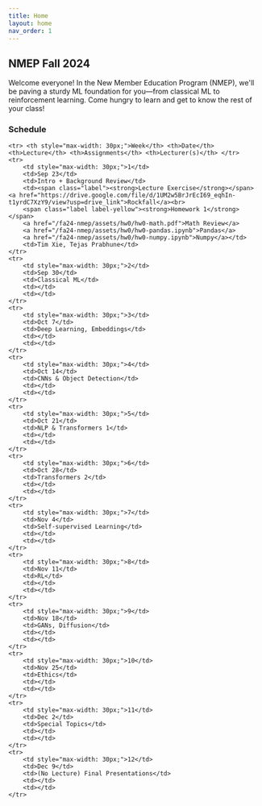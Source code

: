 ```yaml
---
title: Home
layout: home
nav_order: 1
---
```


## NMEP Fall 2024

Welcome everyone!
In the New Member Education Program (NMEP), we'll be paving a sturdy ML foundation for you—from classical ML to reinforcement learning. Come hungry to learn and get to know the rest of your class!


### Schedule

<table>
    <colgroup>
       <col span="1" style="width: 30px;">
       <col span="1" style="width: 60px;">
       <col span="1" style="width: fit-content;">
       <col span="1" style="width: fit-content;">
       <col span="1" style="width: fit-content;">
    </colgroup>

    <tr> <th style="max-width: 30px;">Week</th> <th>Date</th> <th>Lecture</th> <th>Assignments</th> <th>Lecturer(s)</th> </tr>
    <tr>
        <td style="max-width: 30px;">1</td>
        <td>Sep 23</td>
        <td>Intro + Background Review</td>
        <td><span class="label"><strong>Lecture Exercise</strong></span> <a href="https://drive.google.com/file/d/1UM2w5BrJrEcI69_eqhIn-t1yrdC7XzY9/view?usp=drive_link">Rockfall</a><br> 
        <span class="label label-yellow"><strong>Homework 1</strong></span> 
        <a href="/fa24-nmep/assets/hw0/hw0-math.pdf">Math Review</a> 
        <a href="/fa24-nmep/assets/hw0/hw0-pandas.ipynb">Pandas</a> 
        <a href="/fa24-nmep/assets/hw0/hw0-numpy.ipynb">Numpy</a></td>
        <td>Tim Xie, Tejas Prabhune</td>
    </tr>
    <tr>
        <td style="max-width: 30px;">2</td>
        <td>Sep 30</td>
        <td>Classical ML</td>
        <td></td>
        <td></td>
    </tr>
    <tr>
        <td style="max-width: 30px;">3</td>
        <td>Oct 7</td>
        <td>Deep Learning, Embeddings</td>
        <td></td>
        <td></td>
    </tr>
    <tr>
        <td style="max-width: 30px;">4</td>
        <td>Oct 14</td>
        <td>CNNs & Object Detection</td>
        <td></td>
        <td></td>
    </tr>
    <tr>
        <td style="max-width: 30px;">5</td>
        <td>Oct 21</td>
        <td>NLP & Transformers 1</td>
        <td></td>
        <td></td>
    </tr>
    <tr>
        <td style="max-width: 30px;">6</td>
        <td>Oct 28</td>
        <td>Transformers 2</td>
        <td></td>
        <td></td>
    </tr>
    <tr>
        <td style="max-width: 30px;">7</td>
        <td>Nov 4</td>
        <td>Self-supervised Learning</td>
        <td></td>
        <td></td>
    </tr>
    <tr>
        <td style="max-width: 30px;">8</td>
        <td>Nov 11</td>
        <td>RL</td>
        <td></td>
        <td></td>
    </tr>
    <tr>
        <td style="max-width: 30px;">9</td>
        <td>Nov 18</td>
        <td>GANs, Diffusion</td>
        <td></td>
        <td></td>
    </tr>
    <tr>
        <td style="max-width: 30px;">10</td>
        <td>Nov 25</td>
        <td>Ethics</td>
        <td></td>
        <td></td>
    </tr>
    <tr>
        <td style="max-width: 30px;">11</td>
        <td>Dec 2</td>
        <td>Special Topics</td>
        <td></td>
        <td></td>
    </tr>
    <tr>
        <td style="max-width: 30px;">12</td>
        <td>Dec 9</td>
        <td>(No Lecture) Final Presentations</td>
        <td></td>
        <td></td>
    </tr>
</table>


<style>
    table {
        table-layout: fixed !important;
    }
</style>


[Just the Docs]: https://just-the-docs.github.io/just-the-docs/
[GitHub Pages]: https://docs.github.com/en/pages
[README]: https://github.com/just-the-docs/just-the-docs-template/blob/main/README.md
[Jekyll]: https://jekyllrb.com
[GitHub Pages / Actions workflow]: https://github.blog/changelog/2022-07-27-github-pages-custom-github-actions-workflows-beta/
[use this template]: https://github.com/just-the-docs/just-the-docs-template/generate
